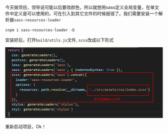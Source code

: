 今天做项目，领导说可能以后要改颜色，所以就想用sass定义全局变量，在单文件中定义是可以使用的，可在引入到其它文件的时候报错了。我们需要安装一个解析器`sass-resources-loader`

`cnpm i sass-resources-loader -D`

安装好后，打开`build/utils.js`文件, `scss`改成以下形式



![image-20200716171605995](https://raw.githubusercontent.com/limchen233/picgo/master/img/image-20200716171605995.png)

重新启动项目，Ok！